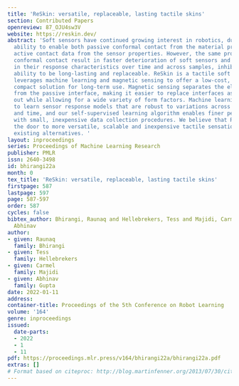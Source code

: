 ```yaml
---
title: 'ReSkin: versatile, replaceable, lasting tactile skins'
section: Contributed Papers
openreview: 87_OJU4sw3V
website: https://reskin.dev/
abstract: 'Soft sensors have continued growing interest in robotics, due to their
  ability to enable both passive conformal contact from the material properties and
  active contact data from the sensor properties. However, the same properties of
  conformal contact result in faster deterioration of soft sensors and larger variations
  in their response characteristics over time and across samples, inhibiting their
  ability to be long-lasting and replaceable. ReSkin is a tactile soft sensor that
  leverages machine learning and magnetic sensing to offer a low-cost, diverse and
  compact solution for long-term use. Magnetic sensing separates the electronic circuitry
  from the passive interface, making it easier to replace interfaces as they wear
  out while allowing for a wide variety of form factors. Machine learning allows us
  to learn sensor response models that are robust to variations across fabrication
  and time, and our self-supervised learning algorithm enables finer performance enhancement
  with small, inexpensive data collection procedures. We believe that ReSkin opens
  the door to more versatile, scalable and inexpensive tactile sensation modules than
  existing alternatives. '
layout: inproceedings
series: Proceedings of Machine Learning Research
publisher: PMLR
issn: 2640-3498
id: bhirangi22a
month: 0
tex_title: 'ReSkin: versatile, replaceable, lasting tactile skins'
firstpage: 587
lastpage: 597
page: 587-597
order: 587
cycles: false
bibtex_author: Bhirangi, Raunaq and Hellebrekers, Tess and Majidi, Carmel and Gupta,
  Abhinav
author:
- given: Raunaq
  family: Bhirangi
- given: Tess
  family: Hellebrekers
- given: Carmel
  family: Majidi
- given: Abhinav
  family: Gupta
date: 2022-01-11
address:
container-title: Proceedings of the 5th Conference on Robot Learning
volume: '164'
genre: inproceedings
issued:
  date-parts:
  - 2022
  - 1
  - 11
pdf: https://proceedings.mlr.press/v164/bhirangi22a/bhirangi22a.pdf
extras: []
# Format based on citeproc: http://blog.martinfenner.org/2013/07/30/citeproc-yaml-for-bibliographies/
---
```

